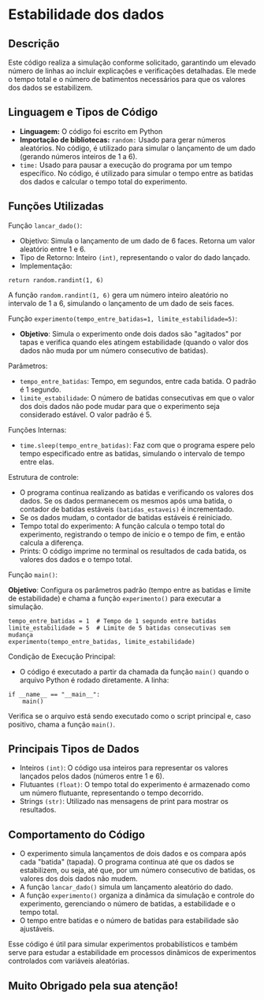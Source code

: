 # Estabilidade dos dados

## Descrição
Este código realiza a simulação conforme solicitado, garantindo um elevado número de linhas ao incluir explicações e verificações detalhadas. Ele mede o tempo total e o número de batimentos necessários para que os valores dos dados se estabilizem.

## Linguagem e Tipos de Código
- **Linguagem:** O código foi escrito em Python
- **Importação de bibliotecas:** `random:` Usado para gerar números aleatórios. No código, é utilizado para simular o lançamento de um dado (gerando números inteiros de 1 a 6).
- `time:` Usado para pausar a execução do programa por um tempo específico. No código, é utilizado para simular o tempo entre as batidas dos dados e calcular o tempo total do experimento.

## Funções Utilizadas
Função `lancar_dado()`:

- Objetivo: Simula o lançamento de um dado de 6 faces. Retorna um valor aleatório entre 1 e 6.
- Tipo de Retorno: Inteiro `(int)`, representando o valor do dado lançado.
- Implementação:

```properties
return random.randint(1, 6)
```
A função `random.randint(1, 6)` gera um número inteiro aleatório no intervalo de 1 a 6, simulando o lançamento de um dado de seis faces.

Função `experimento(tempo_entre_batidas=1, limite_estabilidade=5)`:
- **Objetivo**: Simula o experimento onde dois dados são "agitados" por tapas e verifica quando eles atingem estabilidade (quando o valor dos dados não muda por um número consecutivo de batidas).

Parâmetros:
- `tempo_entre_batidas`: Tempo, em segundos, entre cada batida. O padrão é 1 segundo.
- `limite_estabilidade`: O número de batidas consecutivas em que o valor dos dois dados não pode mudar para que o experimento seja considerado estável. O valor padrão é 5.

Funções Internas:
- `time.sleep(tempo_entre_batidas)`: Faz com que o programa espere pelo tempo especificado entre as batidas, simulando o intervalo de tempo entre elas.

Estrutura de controle:
- O programa continua realizando as batidas e verificando os valores dos dados. Se os dados permanecem os mesmos após uma batida, o contador de batidas estáveis `(batidas_estaveis)` é incrementado.
- Se os dados mudam, o contador de batidas estáveis é reiniciado.
- Tempo total do experimento: A função calcula o tempo total do experimento, registrando o tempo de início e o tempo de fim, e então calcula a diferença.
- Prints: O código imprime no terminal os resultados de cada batida, os valores dos dados e o tempo total.
  
Função `main()`:

**Objetivo**: Configura os parâmetros padrão (tempo entre as batidas e limite de estabilidade) e chama a função `experimento()` para executar a simulação.

```properties
tempo_entre_batidas = 1  # Tempo de 1 segundo entre batidas
limite_estabilidade = 5  # Limite de 5 batidas consecutivas sem mudança
experimento(tempo_entre_batidas, limite_estabilidade)
```
Condição de Execução Principal:

- O código é executado a partir da chamada da função `main()` quando o arquivo Python é rodado diretamente. A linha:

```properties
if __name__ == "__main__":
    main()
```
Verifica se o arquivo está sendo executado como o script principal e, caso positivo, chama a função `main()`.

## Principais Tipos de Dados

- Inteiros `(int)`: O código usa inteiros para representar os valores lançados pelos dados (números entre 1 e 6).
- Flutuantes `(float)`: O tempo total do experimento é armazenado como um número flutuante, representando o tempo decorrido.
- Strings `(str)`: Utilizado nas mensagens de print para mostrar os resultados.

## Comportamento do Código

- O experimento simula lançamentos de dois dados e os compara após cada "batida" (tapada). O programa continua até que os dados se estabilizem, ou seja, até que, por um número consecutivo de batidas, os valores dos dois dados não mudem.
- A função `lancar_dado()` simula um lançamento aleatório do dado.
- A função `experimento()` organiza a dinâmica da simulação e controle do experimento, gerenciando o número de batidas, a estabilidade e o tempo total.
- O tempo entre batidas e o número de batidas para estabilidade são ajustáveis.

Esse código é útil para simular experimentos probabilísticos e também serve para estudar a estabilidade em processos dinâmicos de experimentos controlados com variáveis aleatórias.

## **Muito Obrigado pela sua atenção!**
